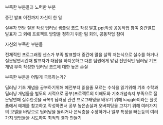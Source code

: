 부족한 부분들과 노력한 부분

중간 발표 이전까지 자신이 한 일

실무자 면담 질문 작성
딥러닝 샘플링 코드 작성
발표 ppt작성 공동작업 참여
중간발표 발표자
그 외에 프로젝트 방향을 정하기 위한 팀 회의, 공동작업 참여

자신의 부족한 부분들

전체적인 프로그래밍 센스가 부족
발표할때 중간에 말을 살짝 저는식으로 실수를 하거나 질문답변시간때 발표자가 대답을 하지못하고 다른 팀원에게 맡김
전반적인 딥러닝 기초 개념 부족
작성한 딥러닝 코드에 대한 높은 손실

부족한 부분을 어떻게 극복하는가?

딥러닝 기초 개념을 공부하기위해 예전부터 읽을줄 모르는 수식을 읽기위해
기초 수학과 딥러닝 개념들을 별도의 서적으로 공부(프로젝트의 이해도와 기초개념숙지 부족으로 질문답변때 실수한것을 극복!)
딥러닝 관련 프로그래밍을 배우기 위해 kaggle이라는 플랫폼에서 예제를 참고하고 작성하면서 공부
높은손실과 오버피팅을 고치기 위해 여러가지의 모델을 바탕으로 딥러닝을 돌리거나
은닉층을 수정하거나 일부 특징을 빼는등의 여러가지 방법들을 시도하여 최적의 결과 만들기
